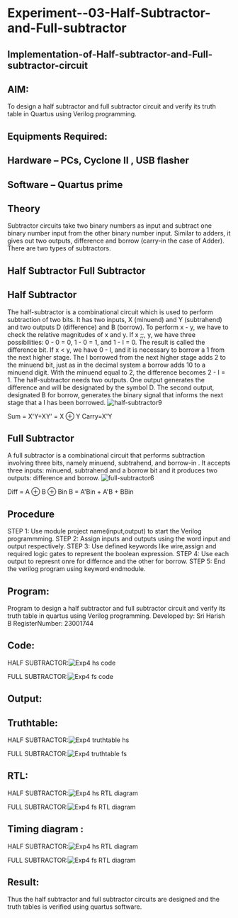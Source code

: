 # Experiment--03-Half-Subtractor-and-Full-subtractor
## Implementation-of-Half-subtractor-and-Full-subtractor-circuit
## AIM:
To design a half subtractor and full subtractor circuit and verify its truth table in Quartus using Verilog programming.

## Equipments Required:
## Hardware – PCs, Cyclone II , USB flasher
## Software – Quartus prime
## Theory
Subtractor circuits take two binary numbers as input and subtract one binary number input from the other binary number input. Similar to adders, it gives out two outputs, difference and borrow (carry-in the case of Adder). There are two types of subtractors.

## Half Subtractor Full Subtractor
## Half Subtractor
The half-subtractor is a combinational circuit which is used to perform subtraction of two bits. It has two inputs, X (minuend) and Y (subtrahend) and two outputs D (difference) and B (borrow). To perform x - y, we have to check the relative magnitudes of x and y. If x ;;, y, we have three possibilities: 0 - 0 = 0, 1 - 0 = 1, and 1 - I = 0. The result is called the difference bit. If x < y, we have 0 - I, and it is necessary to borrow a 1 from the next higher stage. The I borrowed from the next higher stage adds 2 to the minuend bit, just as in the decimal system a borrow adds 10 to a minuend digit. With the minuend equal to 2, the difference becomes 2 - I = 1. The half-subtractor needs two outputs. One output generates the difference and will be designated by the symbol D. The second output, designated B for borrow, generates the binary signal that informs the next stage that a I has been borrowed.
![half-subtractor9](https://user-images.githubusercontent.com/36288975/166112538-58c3bc7c-ee5d-4e6a-ac8d-8e8328efe27a.png)


Sum = X'Y+XY' = X ⊕ Y
Carry=X'Y

## Full Subtractor
A full subtractor is a combinational circuit that performs subtraction involving three bits, namely minuend, subtrahend, and borrow-in . It accepts three inputs: minuend, subtrahend and a borrow bit and it produces two outputs: difference and borrow. 
![full-subtractor6](https://user-images.githubusercontent.com/36288975/166112541-24c68359-3de8-4674-ae22-8272ffc385ed.png)


Diff = A ⊕ B ⊕ Bin B = A'Bin + A'B + BBin

## Procedure
STEP 1: Use module project name(input,output) to start the Verilog programmming.
 STEP 2: Assign inputs and outputs using the word input and output respectively.
 STEP 3: Use defined keywords like wire,assign and required logic gates to represent the boolean
 expression.
STEP 4: Use each output to represnt onre for differnce and the other for borrow.
 STEP 5: End the verilog program using keyword endmodule.


## Program:
Program to design a half subtractor and full subtractor circuit and verify its truth table in quartus using Verilog programming.
Developed by: Sri Harish B
RegisterNumber:  23001744

## Code:
HALF SUBTRACTOR:![Exp4 hs code](https://github.com/SriHarishb/Experiment--03-Half-Subtractor-and-Full-subtractor/assets/150308442/b268c316-ee08-4c8c-aca0-001d542fdc4e)

FULL SUBTRACTOR:![Exp4 fs code](https://github.com/SriHarishb/Experiment--03-Half-Subtractor-and-Full-subtractor/assets/150308442/a6ee2148-3b9c-4cf6-8b49-3158421c697c)


## Output:

## Truthtable:
HALF SUBTRACTOR:![Exp4 truthtable hs](https://github.com/SriHarishb/Experiment--03-Half-Subtractor-and-Full-subtractor/assets/150308442/65b42a92-9b42-4993-922b-01e791e5216f)

FULL SUBTRACTOR:![Exp4 truthtable fs](https://github.com/SriHarishb/Experiment--03-Half-Subtractor-and-Full-subtractor/assets/150308442/2a992a23-e6e0-4729-9ae2-0154b1d91eb6)




##  RTL:

HALF SUBTRACTOR:![Exp4 hs RTL diagram](https://github.com/SriHarishb/Experiment--03-Half-Subtractor-and-Full-subtractor/assets/150308442/27d463dd-6a6a-4803-ac70-3684a402871b)

FULL SUBTRACTOR:![Exp4 fs RTL diagram](https://github.com/SriHarishb/Experiment--03-Half-Subtractor-and-Full-subtractor/assets/150308442/2f6f6c33-0941-4254-a62b-6ea7f8455c0c)


## Timing diagram :

HALF SUBTRACTOR:![Exp4 hs RTL diagram](https://github.com/SriHarishb/Experiment--03-Half-Subtractor-and-Full-subtractor/assets/150308442/b6b5c7dc-418e-4ec5-92f8-48a756b12c27)

FULL SUBTRACTOR:![Exp4 fs RTL diagram](https://github.com/SriHarishb/Experiment--03-Half-Subtractor-and-Full-subtractor/assets/150308442/74956da8-27a7-40ea-b8b1-09d5b81c8635)


## Result:
Thus the half subtractor and full subtractor circuits are designed and the truth tables is verified using quartus software.
